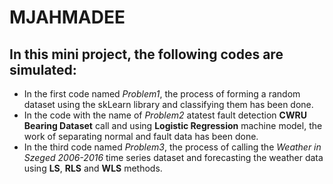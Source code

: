 # MJAHMADEE
 ## In this mini project, the following codes are simulated:
* In the first code named *Problem1*, the process of forming a random dataset using the skLearn library and classifying them has been done.
* In the code with the name of *Problem2* atatest fault detection **CWRU Bearing Dataset** call and using **Logistic Regression** machine model, the work of separating normal and fault data has been done.
* In the third code named *Problem3*, the process of calling the *Weather in Szeged 2006-2016* time series dataset and forecasting the weather data using **LS**, **RLS** and **WLS** methods.
